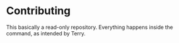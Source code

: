 # Contributing

This basically a read-only repository. Everything happens inside the command, as intended by Terry. 
